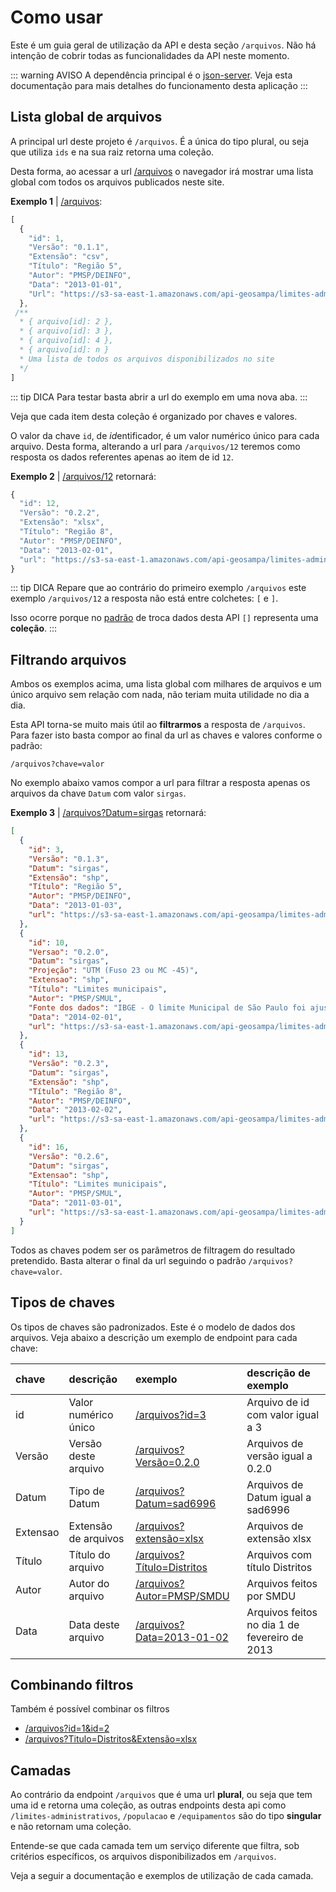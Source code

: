 # Como usar

Este é um guia geral de utilização da API e desta seção `/arquivos`. Não há intenção de cobrir todas as funcionalidades da API neste momento.

::: warning AVISO
A dependência principal é o [json-server](https://github.com/typicode/json-server). Veja esta documentação para mais detalhes do funcionamento desta aplicação
:::

## Lista global de arquivos
A principal url deste projeto é `/arquivos`. É a única do tipo plural, ou seja que utiliza `ids` e na sua raiz retorna uma coleção.

Desta forma, ao acessar a url [/arquivos](https://api-geosampa.herokuapp.com/v1/arquivos) o navegador irá mostrar uma lista global com todos os arquivos publicados neste site.

**Exemplo 1** | [/arquivos](https://api-geosampa.herokuapp.com/v1/arquivos):
```javascript
[
  {
    "id": 1,
    "Versão": "0.1.1",
    "Extensão": "csv",
    "Título": "Região 5",
    "Autor": "PMSP/DEINFO",
    "Data": "2013-01-01",
    "Url": "https://s3-sa-east-1.amazonaws.com/api-geosampa/limites-adminitrativos_regiao5_0.1.0_dicionario-csv.zip"
  },
 /**
  * { arquivo[id]: 2 },
  * { arquivo[id]: 3 },
  * { arquivo[id]: 4 },
  * { arquivo[id]: n }
  * Uma lista de todos os arquivos disponibilizados no site
  */
]
```
::: tip DICA
Para testar basta abrir a url do exemplo em uma nova aba.
:::

Veja que cada item desta coleção é organizado por chaves e valores.

O valor da chave `id`, de *id*entificador, é um valor numérico único para cada arquivo. Desta forma, alterando a url para `/arquivos/12` teremos como resposta os dados referentes apenas ao item de id `12`.

**Exemplo 2** | [/arquivos/12](https://api-geosampa.herokuapp.com/v1/arquivos/12) retornará:
```javascript
{
  "id": 12,
  "Versão": "0.2.2",
  "Extensão": "xlsx",
  "Título": "Região 8",
  "Autor": "PMSP/DEINFO",
  "Data": "2013-02-01",
  "url": "https://s3-sa-east-1.amazonaws.com/api-geosampa/limites-adminitrativos_regiao8_0.1.0_dicionario-xlsx.zip"
}
```
::: tip DICA
Repare que ao contrário do primeiro exemplo `/arquivos` este exemplo `/arquivos/12` a resposta não está entre colchetes: `[` e `]`. 

Isso ocorre porque no [padrão](https://pt.wikipedia.org/wiki/JSON)  de troca dados desta API `[]` representa uma **coleção**.
:::

## Filtrando arquivos
Ambos os exemplos acima, uma lista global com milhares de arquivos e um único arquivo sem relação com nada, não teriam muita utilidade no dia a dia.

Esta API torna-se muito mais útil ao **filtrarmos** a resposta de `/arquivos`. Para fazer isto basta compor ao final da url as chaves e valores conforme o padrão:


`/arquivos?chave=valor`


No exemplo abaixo vamos compor a url para filtrar a resposta apenas os arquivos da chave `Datum` com valor `sirgas`.

**Exemplo 3** | [/arquivos?Datum=sirgas](https://api-geosampa.herokuapp.com/v1/arquivos?Datum=sirgas) retornará:

```json
[
  {
    "id": 3,
    "Versão": "0.1.3",
    "Datum": "sirgas",
    "Extensão": "shp",
    "Título": "Região 5",
    "Autor": "PMSP/DEINFO",
    "Data": "2013-01-03",
    "url": "https://s3-sa-east-1.amazonaws.com/api-geosampa/limites-adminitrativos_regiao5_0.1.0_shp-sirgas.zip"
  },
  {
    "id": 10,
    "Versao": "0.2.0",
    "Datum": "sirgas",
    "Projeção": "UTM (Fuso 23 ou MC -45)",
    "Extensao": "shp",
    "Título": "Limites municipais",
    "Autor": "PMSP/SMUL",
    "Fonte dos dados": "IBGE - O limite Municipal de São Paulo foi ajustado (maio 2017) pela PRODAM para compatibilizar com uma escala maior.",
    "Data": "2014-02-01",
    "url": "https://s3-sa-east-1.amazonaws.com/api-geosampa/limites-adminitrativos_limites-municipais_0.1.0_shp-sirgas.zip"
  },
  {
    "id": 13,
    "Versão": "0.2.3",
    "Datum": "sirgas",
    "Extensão": "shp",
    "Título": "Região 8",
    "Autor": "PMSP/DEINFO",
    "Data": "2013-02-02",
    "url": "https://s3-sa-east-1.amazonaws.com/api-geosampa/limites-adminitrativos_regiao8_0.1.0_shp-sirgas.zip"
  },
  {
    "id": 16,
    "Versão": "0.2.6",
    "Datum": "sirgas",
    "Extensao": "shp",
    "Título": "Limites municipais",
    "Autor": "PMSP/SMUL",
    "Data": "2011-03-01",
    "url": "https://s3-sa-east-1.amazonaws.com/api-geosampa/limites-adminitrativos_prefeituras-regionais_0.1.0_shp-sirgas.zip"
  }
]
```

Todos as chaves podem ser os parâmetros de filtragem do resultado pretendido. Basta alterar o final da url seguindo o padrão `/arquivos?chave=valor`.


## Tipos de chaves

Os tipos de chaves são padronizados. Este é o modelo de dados dos arquivos. Veja abaixo a descrição um exemplo de endpoint para cada chave:

| chave | descrição | exemplo | descrição de exemplo |
|:- |:- |:- |:- |
| id | Valor numérico único | [/arquivos?id=3](https://api-geosampa.herokuapp.com/v1/arquivos?id=3)| Arquivo de id com valor igual a 3 |
| Versão | Versão deste arquivo | [/arquivos?Versão=0.2.0](https://api-geosampa.herokuapp.com/v1/arquivos?Versão=0.2.0) | Arquivos de versão igual a 0.2.0 |
| Datum | Tipo de Datum | [/arquivos?Datum=sad6996](https://api-geosampa.herokuapp.com/v1/arquivos?Datum=sad6996) | Arquivos de Datum igual a sad6996 |
| Extensao | Extensão de arquivos | [/arquivos?extensão=xlsx](https://api-geosampa.herokuapp.com/v1/arquivos?extensão=xlsx) | Arquivos de extensão xlsx |
| Título | Título do arquivo | [/arquivos?Título=Distritos](https://api-geosampa.herokuapp.com/v1/arquivos?Título=Distritos) | Arquivos com título Distritos |
| Autor | Autor do arquivo | [/arquivos?Autor=PMSP/SMDU](https://api-geosampa.herokuapp.com/v1/arquivos?Autor=PMSP/SMDU) | Arquivos feitos por SMDU |
| Data | Data deste arquivo | [/arquivos?Data=2013-01-02](https://api-geosampa.herokuapp.com/v1/arquivos?Data=2013-02-01) | Arquivos feitos no dia 1 de fevereiro de 2013 |


## Combinando filtros
Também é possível combinar os filtros

* [/arquivos?id=1&id=2](https://api-geosampa.herokuapp.com/v1/arquivos?id=1&id=2)
* [/arquivos?Titulo=Distritos&Extensão=xlsx](https://api-geosampa.herokuapp.com/v1/arquivos?Titulo=Distritos&Extensão=xlsx)


## Camadas
Ao contrário da endpoint `/arquivos` que é uma url **plural**, ou seja que tem uma id e retorna uma coleção, as outras endpoints desta api como `/limites-administrativos`, `/populacao` e `/equipamentos` são do tipo **singular** e não retornam uma coleção.

Entende-se que cada camada tem um serviço diferente que filtra, sob critérios específicos, os arquivos disponibilizados em `/arquivos`.

Veja a seguir a documentação e exemplos de utilização de cada camada.

